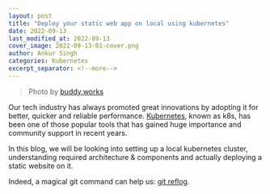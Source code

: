 ```yaml
---
layout: post
title: "Deploy your static web app on local using kubernetes"
date: 2022-09-13
last_modified_at: 2022-09-13
cover_image: 2022-09-13-01-cover.png
author: Ankur Singh
categories: Kubernetes
excerpt_separator: <!--more-->
---
```

> Photo by [buddy.works](https://buddy.works)

Our tech industry has always promoted great innovations by adopting it for better, quicker and reliable performance. [Kubernetes](https://kubernetes.io/), known as k8s, has been one of those popular tools that has gained huge importance and community support in recent years.

In this blog, we will be looking into setting up a local kubernetes cluster, understanding required architecture & components and actually deploying a static website on it.

<!--more-->

Indeed, a magical git command can help us: [git reflog](https://git-scm.com/docs/git-reflog). 
